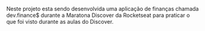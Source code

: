 Neste projeto esta sendo desenvolvida uma aplicação de finanças chamada dev.finance$ durante a Maratona Discover da Rocketseat para praticar o que foi visto durante as aulas do Discover. 
